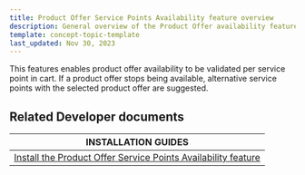 ```yaml
---
title: Product Offer Service Points Availability feature overview
description: General overview of the Product Offer availability feature for service points for your Spryker Unified Commerce project.
template: concept-topic-template
last_updated: Nov 30, 2023
---
```


This features enables product offer availability to be validated per service point in cart. If a product offer stops being available, alternative service points with the selected product offer are suggested.


## Related Developer documents

| INSTALLATION GUIDES|
| -------------- |
| [Install the Product Offer Service Points Availability feature](/docs/pbc/all/offer-management/202410.0/unified-commerce/install-features/install-the-product-offer-service-points-availability-feature.html) |
